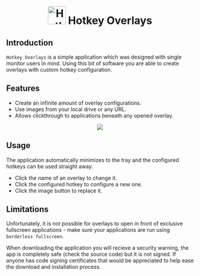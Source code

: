 <h1 align="center">
  <img src="https://github.com/domingasp/hotkey-overlays/blob/master/resources/icon.ico" alt="Hotkey Overlays" height="48px"/>
  <strong>Hotkey Overlays</strong>
</h1>

## Introduction

`Hotkey Overlays` is a simple application which was designed with single monitor users in mind. Using this bit of software you are able to create overlays with custom hotkey configuration.

## Features

- Create an infinite amount of overlay configurations.
- Use images from your local drive or any URL.
- Allows clickthrough to applications beneath any opened overlay.

<p align="center">
  <img src="https://github.com/domingasp/hotkey-overlays/assets/33369675/09daff32-b07c-407b-a2b5-63933e4da86d" />
</p>

## Usage

The application automatically minimizes to the tray and the configured hotkeys can be used straight away.

- Click the name of an overlay to change it.
- Click the configured hotkey to configure a new one.
- Click the image button to replace it.

## Limitations

Unfortunately, it is not possible for overlays to open in front of exclusive fullscreen applications - make sure your applications are run using `borderless fullscreen`.

When downloading the application you will recieve a security warning, the app is completely safe (check the source code) but it is not signed. If anyone has code signing certificates that would be appreciated to help ease the download and installation process.
